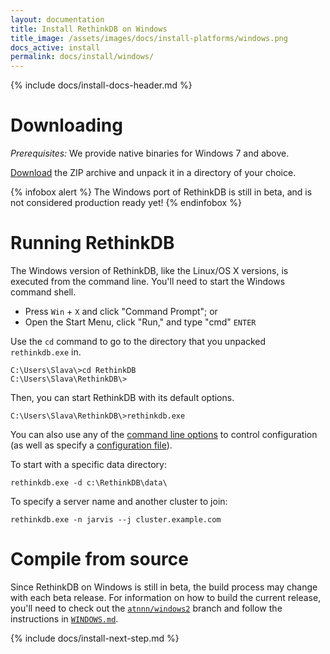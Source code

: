 ```yaml
---
layout: documentation
title: Install RethinkDB on Windows
title_image: /assets/images/docs/install-platforms/windows.png
docs_active: install
permalink: docs/install/windows/
---
```

{% include docs/install-docs-header.md %}

# Downloading #

_Prerequisites:_ We provide native binaries for Windows 7 and above.

[Download](https://download.rethinkdb.com/windows/rethinkdb-{{site.version.full}}.zip) the ZIP archive and unpack it in a directory of your choice.

{% infobox alert %}
The Windows port of RethinkDB is still in beta, and is not considered production ready yet!
{% endinfobox %}


# Running RethinkDB #

The Windows version of RethinkDB, like the Linux/OS X versions, is executed from the command line. You'll need to start the Windows command shell.

* Press `Win` + `X` and click "Command Prompt"; or
* Open the Start Menu, click "Run," and type "cmd" `ENTER`

Use the `cd` command to go to the directory that you unpacked `rethinkdb.exe` in.

    C:\Users\Slava\>cd RethinkDB
    C:\Users\Slava\RethinkDB\>

Then, you can start RethinkDB with its default options.

    C:\Users\Slava\RethinkDB\>rethinkdb.exe

You can also use any of the [command line options][cl] to control configuration (as well as specify a [configuration file][cf]).

[cl]: /docs/cli-options/
[cf]: /docs/config-file/

To start with a specific data directory:

    rethinkdb.exe -d c:\RethinkDB\data\

To specify a server name and another cluster to join:

    rethinkdb.exe -n jarvis --j cluster.example.com

# Compile from source #

Since RethinkDB on Windows is still in beta, the build process may change with each beta release. For information on how to build the current release, you'll need to check out the [`atnnn/windows2`][aw] branch and follow the instructions in [`WINDOWS.md`][readme].

[aw]: https://github.com/rethinkdb/rethinkdb/tree/atnnn/windows2
[readme]: https://github.com/rethinkdb/rethinkdb/blob/atnnn/windows2/WINDOWS.md

{% include docs/install-next-step.md %}
